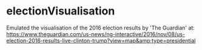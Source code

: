 # electionVisualisation
Emulated the visualisation of the 2016 election results by 'The Guardian' at: https://www.theguardian.com/us-news/ng-interactive/2016/nov/08/us-election-2016-results-live-clinton-trump?view=map&amp;type=presidential
